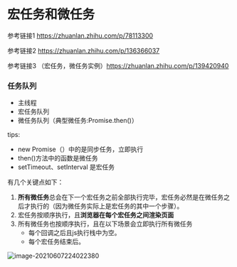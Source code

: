 # 宏任务和微任务

参考链接1 https://zhuanlan.zhihu.com/p/78113300

参考链接2 https://zhuanlan.zhihu.com/p/136366037

参考链接3 （宏任务，微任务实例）https://zhuanlan.zhihu.com/p/139420940

### 任务队列

- 主线程
- 宏任务队列
- 微任务队列（典型微任务:Promise.then()）



tips:

- new Promise（）中的是同步任务，立即执行
- then()方法中的函数是微任务
- setTimeout、setInterval 是宏任务





有几个关键点如下：

1. **所有微任务**总会在下一个宏任务之前全部执行完毕，宏任务必然是在微任务之后才执行的（因为微任务实际上是宏任务的其中一个步骤）。
2. 宏任务按顺序执行，且**浏览器在每个宏任务之间渲染页面**
3. 所有微任务也按顺序执行，且在以下场景会立即执行所有微任务
   - 每个回调之后且js执行栈中为空。
   - 每个宏任务结束后。

![image-20210607224022380](C:\Users\HP\AppData\Roaming\Typora\typora-user-images\image-20210607224022380.png)

